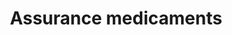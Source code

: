 ---
title: Assurance medicaments
longTitle: 'Assurance médicaments'
tags:
- gccommon
french:
- "[[Drug insurance]]"
---